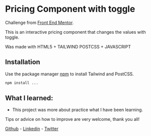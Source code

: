 # Pricing Component with toggle

Challenge from [Front End Mentor](https://www.frontendmentor.io/challenges/pricing-component-with-toggle-8vPwRMIC/hub/pricing-component-with-toggle-BJ0dvQa85).

This is an interactive pricing component that changes the values with toggle.

Was made with HTML5 + TAILWIND POSTCSS + JAVASCRIPT 

## Installation

Use the package manager [npm](https://www.npmjs.com/) to install Tailwind and PostCSS.

```bash
npm install ...
```

## What I learned:

- This project was more about practice what I have been learning. 

Tips or advice on how to improve are very welcome, thank you all!

[Github](https://github.com/migsilva89) -
[Linkedin](https://www.linkedin.com/in/miguelmpsilva/) -
[Twitter](https://twitter.com/Miguelmpsilva) 

